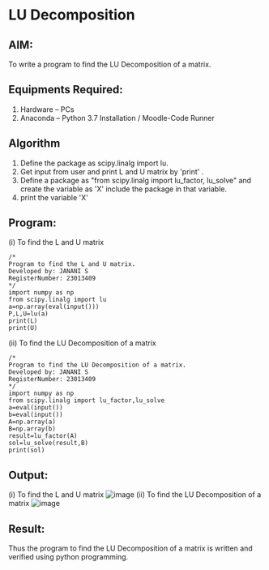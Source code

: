 # LU Decomposition 
## AIM:
To write a program to find the LU Decomposition of a matrix.
## Equipments Required:
1. Hardware – PCs
2. Anaconda – Python 3.7 Installation / Moodle-Code Runner
## Algorithm
1. Define the package as scipy.linalg import lu.
2. Get input from user and print L and U matrix by 'print' .
3. Define a package as "from scipy.linalg import lu_factor, lu_solve" and create the variable as 'X' include the package in that variable.
4. print the variable 'X'
## Program:
(i) To find the L and U matrix
```
/*
Program to find the L and U matrix.
Developed by: JANANI S
RegisterNumber: 23013409
*/
import numpy as np
from scipy.linalg import lu 
a=np.array(eval(input()))
P,L,U=lu(a)
print(L)
print(U)
```
(ii) To find the LU Decomposition of a matrix
```
/*
Program to find the LU Decomposition of a matrix.
Developed by: JANANI S
RegisterNumber: 23013409
*/
import numpy as np
from scipy.linalg import lu_factor,lu_solve
a=eval(input())
b=eval(input())
A=np.array(a)
B=np.array(b)
result=lu_factor(A)
sol=lu_solve(result,B)
print(sol)
```
## Output:
(i) To find the L and U matrix
![image](https://github.com/SJananisenthilkumar/LU-Decomposition/assets/144871139/70f9b69d-037d-4b23-a0ff-fb45b696449e)
(ii) To find the LU Decomposition of a matrix
![image](https://github.com/SJananisenthilkumar/LU-Decomposition/assets/144871139/fe7ec9c5-8cc6-414b-9a92-fce1502f21f3)
## Result:
Thus the program to find the LU Decomposition of a matrix is written and verified using python programming.

